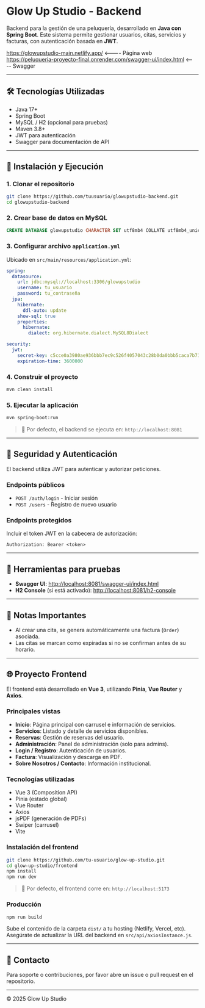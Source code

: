 # Glow Up Studio - Backend

Backend para la gestión de una peluquería, desarrollado en **Java con Spring Boot**. Este sistema permite gestionar usuarios, citas, servicios y facturas, con autenticación basada en **JWT**.

https://glowupstudio-main.netlify.app/ <---- Página web
https://peluqueria-proyecto-final.onrender.com/swagger-ui/index.html <---- Swagger

---

## 🛠️ Tecnologías Utilizadas

- Java 17+
- Spring Boot
- MySQL / H2 (opcional para pruebas)
- Maven 3.8+
- JWT para autenticación
- Swagger para documentación de API

---

## 🚀 Instalación y Ejecución

### 1. Clonar el repositorio

```bash
git clone https://github.com/tuusuario/glowupstudio-backend.git
cd glowupstudio-backend
```

### 2. Crear base de datos en MySQL

```sql
CREATE DATABASE glowupstudio CHARACTER SET utf8mb4 COLLATE utf8mb4_unicode_ci;
```

### 3. Configurar archivo `application.yml`

Ubicado en `src/main/resources/application.yml`:

```yaml
spring:
  datasource:
    url: jdbc:mysql://localhost:3306/glowupstudio
    username: tu_usuario
    password: tu_contraseña
  jpa:
    hibernate:
      ddl-auto: update
    show-sql: true
    properties:
      hibernate:
        dialect: org.hibernate.dialect.MySQL8Dialect

security:
  jwt:
    secret-key: c5cce0a3980ae936bbb7ec9c526f4057043c28b0da0bbb5caca7b713ad2de9df
    expiration-time: 3600000
```

### 4. Construir el proyecto

```bash
mvn clean install
```

### 5. Ejecutar la aplicación

```bash
mvn spring-boot:run
```

> 📍 Por defecto, el backend se ejecuta en: `http://localhost:8081`

---

## 🔐 Seguridad y Autenticación

El backend utiliza JWT para autenticar y autorizar peticiones.

### Endpoints públicos

- `POST /auth/login` - Iniciar sesión
- `POST /users` - Registro de nuevo usuario

### Endpoints protegidos

Incluir el token JWT en la cabecera de autorización:

```http
Authorization: Bearer <token>
```

---

## 🧪 Herramientas para pruebas

- **Swagger UI**: [http://localhost:8081/swagger-ui/index.html](http://localhost:8081/swagger-ui/index.html)
- **H2 Console** (si está activado): [http://localhost:8081/h2-console](http://localhost:8081/h2-console)

---

## 🧾 Notas Importantes

- Al crear una cita, se genera automáticamente una factura (`Order`) asociada.
- Las citas se marcan como expiradas si no se confirman antes de su horario.

---

## 🌐 Proyecto Frontend

El frontend está desarrollado en **Vue 3**, utilizando **Pinia**, **Vue Router** y **Axios**.

### Principales vistas

- **Inicio**: Página principal con carrusel e información de servicios.
- **Servicios**: Listado y detalle de servicios disponibles.
- **Reservas**: Gestión de reservas del usuario.
- **Administración**: Panel de administración (solo para admins).
- **Login / Registro**: Autenticación de usuarios.
- **Factura**: Visualización y descarga en PDF.
- **Sobre Nosotros / Contacto**: Información institucional.

### Tecnologías utilizadas

- Vue 3 (Composition API)
- Pinia (estado global)
- Vue Router
- Axios
- jsPDF (generación de PDFs)
- Swiper (carrusel)
- Vite

### Instalación del frontend

```bash
git clone https://github.com/tu-usuario/glow-up-studio.git
cd glow-up-studio/frontend
npm install
npm run dev
```

> 🔗 Por defecto, el frontend corre en: `http://localhost:5173`

### Producción

```bash
npm run build
```

Sube el contenido de la carpeta `dist/` a tu hosting (Netlify, Vercel, etc). Asegúrate de actualizar la URL del backend en `src/api/axiosInstance.js`.

---

## 📩 Contacto

Para soporte o contribuciones, por favor abre un issue o pull request en el repositorio.

---

© 2025 Glow Up Studio


